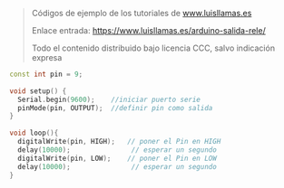 > Códigos de ejemplo de los tutoriales de www.luisllamas.es
>
> Enlace entrada: https://www.luisllamas.es/arduino-salida-rele/
>
> Todo el contenido distribuido bajo licencia CCC, salvo indicación expresa

```cpp
const int pin = 9;
 
void setup() {
  Serial.begin(9600);    //iniciar puerto serie
  pinMode(pin, OUTPUT);  //definir pin como salida
}
 
void loop(){
  digitalWrite(pin, HIGH);   // poner el Pin en HIGH
  delay(10000);               // esperar un segundo
  digitalWrite(pin, LOW);    // poner el Pin en LOW
  delay(10000);               // esperar un segundo
}
```